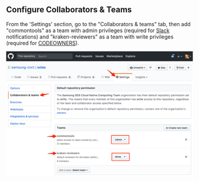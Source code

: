 ## Configure Collaborators & Teams

From the 'Settings' section, go to the "Collaborators & teams" tab, then
add "commontools" as a team with admin privileges (required for
[Slack](./docs/slack.md) notifications) and "kraken-reviewers" as a team
with write privileges (required for [CODEOWNERS](./CODEOWNERS)).

<p align="center">
  <img src="https://github.com/NancyHarvey/solas/blob/master/docs/images/github/GitHub%20Teams_edited.png" width="900" title="GitHub teams">
</p>